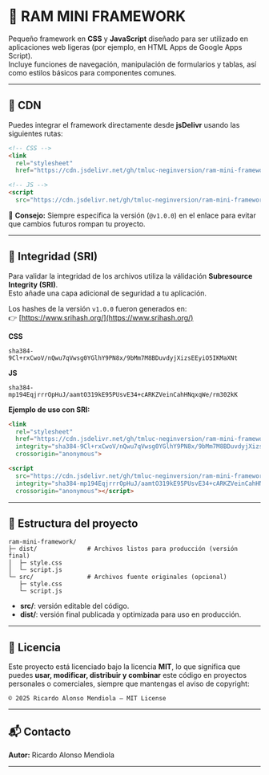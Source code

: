 # 🧰 RAM MINI FRAMEWORK

Pequeño framework en **CSS** y **JavaScript** diseñado para ser utilizado en aplicaciones web ligeras (por ejemplo, en HTML Apps de Google Apps Script).  
Incluye funciones de navegación, manipulación de formularios y tablas, así como estilos básicos para componentes comunes.

---

## 🚀 CDN

Puedes integrar el framework directamente desde **jsDelivr** usando las siguientes rutas:

```html
<!-- CSS -->
<link 
  rel="stylesheet" 
  href="https://cdn.jsdelivr.net/gh/tmluc-neginversion/ram-mini-framework@v1.0.0/dist/style.css">

<!-- JS -->
<script 
  src="https://cdn.jsdelivr.net/gh/tmluc-neginversion/ram-mini-framework@v1.0.0/dist/script.js"></script>
```

📌 **Consejo:** Siempre especifica la versión (`@v1.0.0`) en el enlace para evitar que cambios futuros rompan tu proyecto.

---

## 🔐 Integridad (SRI)

Para validar la integridad de los archivos utiliza la válidación **Subresource Integrity (SRI)**.  
Esto añade una capa adicional de seguridad a tu aplicación.

Los hashes de la versión `v1.0.0` fueron generados en:  
👉 [https://www.srihash.org/](https://www.srihash.org/)

**CSS**
```
sha384-9Cl+rxCwoV/nQwu7qVwsg0YGlhY9PN8x/9bMm7M8BDuvdyjXizsEEyiO5IKMaXNt
```

**JS**
```
sha384-mp194EqjrrrOpHuJ/aamtO319kE95PUsvE34+cARKZVeinCahHNqxqWe/rm302kK
```

**Ejemplo de uso con SRI:**

```html
<link 
  rel="stylesheet" 
  href="https://cdn.jsdelivr.net/gh/tmluc-neginversion/ram-mini-framework@v1.0.0/dist/style.css"
  integrity="sha384-9Cl+rxCwoV/nQwu7qVwsg0YGlhY9PN8x/9bMm7M8BDuvdyjXizsEEyiO5IKMaXNt"
  crossorigin="anonymous">

<script 
  src="https://cdn.jsdelivr.net/gh/tmluc-neginversion/ram-mini-framework@v1.0.0/dist/script.js"
  integrity="sha384-mp194EqjrrrOpHuJ/aamtO319kE95PUsvE34+cARKZVeinCahHNqxqWe/rm302kK"
  crossorigin="anonymous"></script>
```

---

## 📁 Estructura del proyecto

```
ram-mini-framework/
├─ dist/              # Archivos listos para producción (versión final)
│  ├─ style.css
│  └─ script.js
└─ src/               # Archivos fuente originales (opcional)
   ├─ style.css
   └─ script.js
```

- **src/**: versión editable del código.  
- **dist/**: versión final publicada y optimizada para uso en producción.

---

## 📝 Licencia

Este proyecto está licenciado bajo la licencia **MIT**, lo que significa que puedes **usar, modificar, distribuir y combinar** este código en proyectos personales o comerciales, siempre que mantengas el aviso de copyright:

```
© 2025 Ricardo Alonso Mendiola — MIT License
```

---

## 📬 Contacto

**Autor:** Ricardo Alonso Mendiola

---
